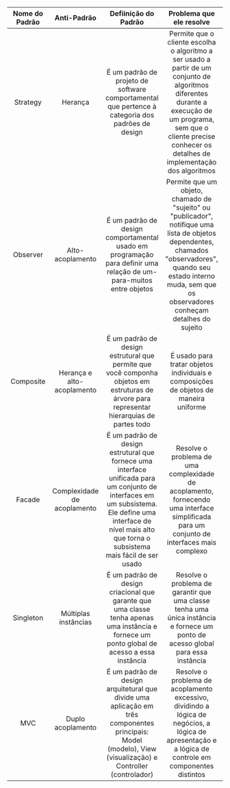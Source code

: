 Nome do Padrão | Anti-Padrão | Defiinição do Padrão | Problema que ele resolve | Exemplo de aplicação
:---: | :---: | :---: | :---: | :---:
Strategy | Herança | É um padrão de projeto de software comportamental que pertence à categoria dos padrões de design | Permite que o cliente escolha o algoritmo a ser usado a partir de um conjunto de algoritmos diferentes durante a execução de um programa, sem que o cliente precise conhecer os detalhes de implementação dos algoritmos | Sistema de processamento de pagamento
Observer | Alto-acoplamento | É um padrão de design comportamental usado em programação para definir uma relação de um-para-muitos entre objetos | Permite que um objeto, chamado de "sujeito" ou "publicador", notifique uma lista de objetos dependentes, chamados "observadores", quando seu estado interno muda, sem que os observadores conheçam detalhes do sujeito | Sistema de monitoramento de temperatura
Composite | Herança e alto-acoplamento | É um padrão de design estrutural que permite que você componha objetos em estruturas de árvore para representar hierarquias de partes todo | É usado para tratar objetos individuais e composições de objetos de maneira uniforme | Sistemas de processamento gráfico
Facade | Complexidade de acoplamento |  É um padrão de design estrutural que fornece uma interface unificada para um conjunto de interfaces em um subsistema. Ele define uma interface de nível mais alto que torna o subsistema mais fácil de ser usado | Resolve o problema de uma complexidade de acoplamento, fornecendo uma interface simplificada para um conjunto de interfaces mais complexo | Biblioteca de acesso a banco de dados
Singleton | Múltiplas instâncias | É um padrão de design criacional que garante que uma classe tenha apenas uma instância e fornece um ponto global de acesso a essa instância | Resolve o problema de garantir que uma classe tenha uma única instância e fornece um ponto de acesso global para essa instância | Gerenciamento de configurações de aplicativo
MVC | Duplo acoplamento | É um padrão de design arquitetural que divide uma aplicação em três componentes principais: Model (modelo), View (visualização) e Controller (controlador) | Resolve o problema de acoplamento excessivo, dividindo a lógica de negócios, a lógica de apresentação e a lógica de controle em componentes distintos | Desenvolvimento de aplicativos da web

